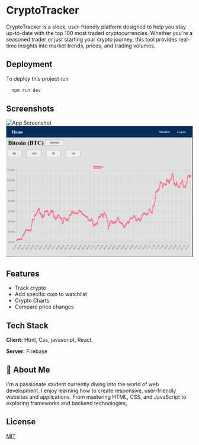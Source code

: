 # CryptoTracker

CryptoTracker is a sleek, user-friendly platform designed to help you stay up-to-date with the top 100 most traded cryptocurrencies. Whether you're a seasoned trader or just starting your crypto journey, this tool provides real-time insights into market trends, prices, and trading volumes.


## Deployment

To deploy this project run

```bash
  npm run dev
```

## Screenshots
![App Screenshot](https://raw.github.com/max027/Crypto-tracker/tree/master/src/assets/screenshot2.png)
![App Screenshot](/src/assets/screenshot2.png)

## Features

- Track crypto
- Add specific coin to watchlist
- Crypto Charts 
- Compare price changes


## Tech Stack

**Client:**  Html, Css, javascript, React, 

**Server:** Firebase


## 🚀 About Me
I'm a passionate student currently diving into the world of web development. I enjoy learning how to create responsive, user-friendly websites and applications. From mastering HTML, CSS, and JavaScript to exploring frameworks and backend technologies, 



## License

[MIT](https://choosealicense.com/licenses/mit/)

